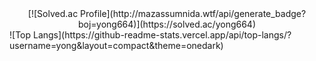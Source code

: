 <div align="center">
  [![Solved.ac Profile](http://mazassumnida.wtf/api/generate_badge?boj=yong664)](https://solved.ac/yong664)  
  </div>
  ![Top Langs](https://github-readme-stats.vercel.app/api/top-langs/?username=yong&layout=compact&theme=onedark)

